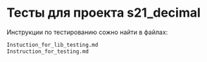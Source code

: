 # Тесты для проекта s21_decimal

Инструкции по тестированию сожно найти в файлах:

```bash
Instuction_for_lib_testing.md
Instruction_for_testing.md
```
